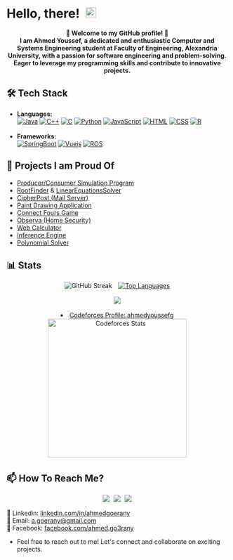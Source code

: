 <h1> Hello, there!&ensp;<img src="https://media.giphy.com/media/hvRJCLFzcasrR4ia7z/giphy.gif" width="24"> </h1>

<p align="center">
  <strong>🚀 Welcome to my GitHub profile! 🚀<br>
  I am Ahmed Youssef, a dedicated and enthusiastic Computer and Systems Engineering student at Faculty of Engineering, Alexandria University, with a passion for software engineering and problem-solving. Eager to leverage my programming skills and contribute to innovative projects.</strong>
</p>



## 🛠️ Tech Stack

- **Languages:** <br>
[![Java](https://img.shields.io/badge/Java-282c34?style=for-the-badge&logo=openjdk&logoColor=white)](https://github.com/ahmedyoussefg)
[![C++](https://img.shields.io/badge/c++-282c34?style=for-the-badge&logo=cplusplus)](https://github.com/ahmedyoussefg)
[![C](https://img.shields.io/badge/c-282c34?style=for-the-badge&logo=c)](https://github.com/ahmedyoussefg)
[![Python](https://img.shields.io/badge/Python-282c34?style=for-the-badge&logo=python&logoColor=white)](https://github.com/ahmedyoussefg)
[![JavaScript](https://img.shields.io/badge/JavaScript-282c34?style=for-the-badge&logo=javascript&logoColor=F7DF1E)](https://github.com/ahmedyoussefg)
[![HTML](https://img.shields.io/badge/HTML-282c34?style=for-the-badge&logo=html5&logoColor=white)](https://github.com/ahmedyoussefg)
[![CSS](https://img.shields.io/badge/CSS-282c34?&style=for-the-badge&logo=css3&logoColor=white)](https://github.com/ahmedyoussefg)
[![R](https://img.shields.io/badge/R-282c34?style=for-the-badge&logo=r&logoColor=white)](https://github.com/ahmedyoussefg)
<br><br>
- **Frameworks:**<br>
[![SpringBoot](https://img.shields.io/badge/SpringBoot-6DB33F?style=for-the-badge&logo=spring&logoColor=white)](https://github.com/ahmedyoussefg)
[![Vuejs](https://img.shields.io/badge/Vue.js-35495E?style=for-the-badge&logo=vue.js&logoColor=4FC08D)](https://github.com/ahmedyoussefg)
[![ROS](https://img.shields.io/badge/ros-%230A0FF9.svg?style=for-the-badge&logo=ros&logoColor=white)](https://github.com/ahmedyoussefg)


## 🌟 Projects I am Proud Of

- [Producer/Consumer Simulation Program](https://github.com/ahmedyoussefg/Producer-Consumer)
- [RootFinder](https://github.com/ahmedyoussefg/RootFinder) & [LinearEquationsSolver](https://github.com/ahmedyoussefg/LinearEquationsSolver)
- [CipherPost (Mail Server)](https://github.com/ahmedyoussefg/CipherPost)
- [Paint Drawing Application](https://github.com/ahmedyoussefg/PaintApp)
- [Connect Fours Game](https://github.com/ahmedyoussefg/connect4)
- [Observa (Home Security)](https://github.com/orgs/HCI26/repositories)
- [Web Calculator](https://github.com/ahmedyoussefg/Web-Calculator)
- [Inference Engine](https://github.com/ahmedyoussefg/InferenceEngine_Discrete)
- [Polynomial Solver](https://github.com/ahmedyoussefg/PolynomialSolver_DS1)


## 📊 Stats

<div align="center">
    <img src="https://streak-stats.demolab.com?user=ahmedyoussefg&count_private=true&theme=onedark&border_radius=20" alt="GitHub Streak" style="margin-right: 2%;"/>
    <a href="https://github.com/ahmedyoussefg">
      <img src="https://github-readme-stats.vercel.app/api/top-langs/?username=ahmedyoussefg&layout=compact&theme=onedark&exclude_repo=PintOS" alt="Top Languages"/>
    </a>
<br><br>
<a href="https://github.com/ahmedyoussefg">
<picture>
  <source
    srcset="https://github-readme-stats.vercel.app/api?username=ahmedyoussefg&show_icons=true&theme=onedark&rank_icon=github"
    media="(prefers-color-scheme: dark)"
  />
  <source
    srcset="https://github-readme-stats.vercel.app/api?username=ahmedyoussefg&show_icons=true"
    media="(prefers-color-scheme: light), (prefers-color-scheme: no-preference)"
  />
  <img src="https://github-readme-stats.vercel.app/api?username=ahmedyoussefg&show_icons=true" />
</picture>
</a>
</div>
<br>
<li align=center> <a strong href="https://codeforces.com/profile/ahmedyoussefg">Codeforces Profile: ahmedyoussefg</strong><br>
<a href="https://codeforces.com/profile/ahmedyoussefg">
<img height="316" src="https://codeforces-readme-stats.vercel.app/api/card?username=ahmedyoussefg&theme=onedark&force_username=true&border_color=404040" alt="Codeforces Stats"/>
</a>
</li>

## 📫 How To Reach Me?
<p align=center>
  <a href="https://www.linkedin.com/in/ahmedgoerany/" style="margin-right:1%;"><img src="https://img.shields.io/badge/linkedin-0077B5.svg?style=for-the-badge&logo=linkedin&logoColor=white"/></a>
  <a href="mailto:a.goerany@gmail.com"style="margin-right:1%;"><img src="https://img.shields.io/badge/e‑mail-D14836.svg?style=for-the-badge&logo=GMail&logoColor=white"/></a>
  <a href="https://www.facebook.com/ahmed.go3rany"><img src="https://img.shields.io/badge/facebook-316FF6.svg?style=for-the-badge&logo=facebook&logoColor=white"/></a>
</p>

📱 Linkedin: [linkedin.com/in/ahmedgoerany](https://www.linkedin.com/in/ahmedgoerany/)<br>
📧 Email: [a.goerany@gmail.com](mailto:a.goerany@gmail.com)<br>
📘 Facebook: [facebook.com/ahmed.go3rany](https://www.facebook.com/ahmed.go3rany)

- Feel free to reach out to me! Let's connect and collaborate on exciting projects.
